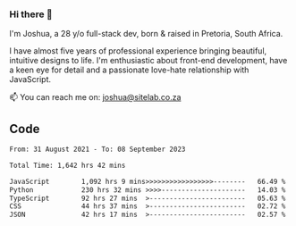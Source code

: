 ### Hi there 👋

I'm Joshua, a 28 y/o full-stack dev, born & raised in Pretoria, South Africa. 

I have almost five years of professional experience bringing beautiful, intuitive designs to life. I'm enthusiastic about front-end development, have a keen eye for detail and a passionate love-hate relationship with JavaScript.

📫 You can reach me on: joshua@sitelab.co.za

## **Code**

<!--START_SECTION:waka-->

```txt
From: 31 August 2021 - To: 08 September 2023

Total Time: 1,642 hrs 42 mins

JavaScript        1,092 hrs 9 mins>>>>>>>>>>>>>>>>>--------   66.49 %
Python            230 hrs 32 mins >>>>---------------------   14.03 %
TypeScript        92 hrs 27 mins  >------------------------   05.63 %
CSS               44 hrs 37 mins  >------------------------   02.72 %
JSON              42 hrs 17 mins  >------------------------   02.57 %
```

<!--END_SECTION:waka-->
